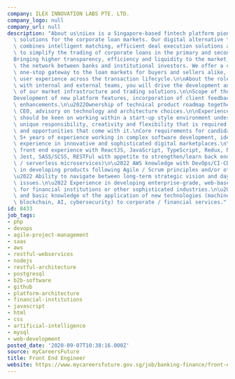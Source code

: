 ```yaml
---
company: ILEX INNOVATION LABS PTE. LTD.
company_logo: null
company_url: null
description: "About us\niLex is a Singapore-based fintech platform pioneering digital\
  \ solutions for the corporate loan markets. Our digital alternative trading venue\
  \ combines intelligent matching, efficient deal execution solutions and smart analytics\
  \ to simplify the trading of corporate loans in the primary and secondary markets.\n\
  Bringing higher transparency, efficiency and liquidity to the market, iLex strengthens\
  \ the network between banks and institutional investors. We offer a cost-effective,\
  \ one-stop gateway to the loan markets for buyers and sellers alike, and an intuitive\
  \ user experience across the transaction lifecycle.\n\nAbout the role\nIn collaboration\
  \ with internal and external teams, you will drive the development and maintenance\
  \ of our market infrastructure and trading solutions.\n\nScope of the role\n\u2022\
  Development of new platform features, incorporation of client feedback for product\
  \ enhancements.\n\u2022Ownership of technical product roadmap together with the\
  \ CEO, advisory on technology and architecture choices.\n\nExperience needed\nYou\
  \ should be keen on working within a start-up style environment understanding the\
  \ unique responsibility, creativity and flexibility that is required and the challenge\
  \ and opportunities that come with it.\nCore requirements for candidates are:\n\u2022\
  \ 5+ years of experience working in complex software development, ideally with hands-on\
  \ experience in innovative and sophisticated digital marketplaces.\n\u2022 Comprehensive\
  \ front end experience with ReactJS, JavaScript, TypeScript, Redux, NodeJS, npm,\
  \ Jest, SASS/SCSS, RESTFul with appetite to strengthen/learn back end (Java / PostgreSQL\
  \ / serverless microservices)\n\u2022 AWS knowledge with DevOps/CI-CD\n\u2022 Experience\
  \ in developing products following Agile / Scrum principles and/or other methodologies\n\
  \u2022 Ability to navigate between long-term strategic vision and day-to-day operational\
  \ issues.\n\u2022 Experience in developing enterprise-grade, web-based solutions\
  \ for financial institutions or other sophisticated industries.\n\u2022 Appetite\
  \ and basic knowledge of the application of new technologies (machine learning,\
  \ blockchain, AI, cybersecurity) to corporate / financial services."
id: 8433
job_tags:
- php
- devops
- agile-project-management
- saas
- aws
- restful-webservices
- nodejs
- restful-architecture
- postgresql
- b2b-software
- github
- platform-architecture
- financial-institutions
- javascript
- html
- css
- artificial-intelligence
- mysql
- web-development
posted_date: '2020-09-07T10:38:16.000Z'
source: myCareersFuture
title: Front End Engineer
website: https://www.mycareersfuture.gov.sg/job/banking-finance/front-end-engineer-ilex-innovation-labs-cc55f1dae1b7c5817c38908767c75586
---
```

